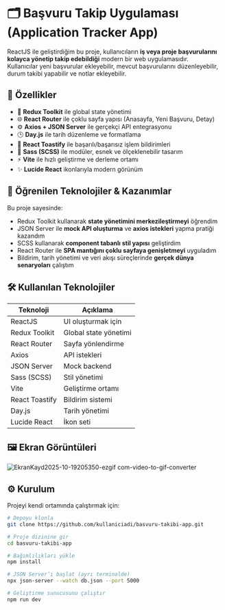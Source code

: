 # 🗂️ Başvuru Takip Uygulaması (Application Tracker App)

ReactJS ile geliştirdiğim bu proje, kullanıcıların **iş veya proje başvurularını kolayca yönetip takip edebildiği** modern bir web uygulamasıdır.  
Kullanıcılar yeni başvurular ekleyebilir, mevcut başvurularını düzenleyebilir, durum takibi yapabilir ve notlar ekleyebilir.  

## 🚀 Özellikler
- 🧩 **Redux Toolkit** ile global state yönetimi  
- 🌐 **React Router** ile çoklu sayfa yapısı (Anasayfa, Yeni Başvuru, Detay)  
- ⚙️ **Axios + JSON Server** ile gerçekçi API entegrasyonu  
- 🕒 **Day.js** ile tarih düzenleme ve formatlama  
- 💬 **React Toastify** ile başarılı/başarısız işlem bildirimleri  
- 🎨 **Sass (SCSS)** ile modüler, esnek ve ölçeklenebilir tasarım  
- ⚡ **Vite** ile hızlı geliştirme ve derleme ortamı  
- ✨ **Lucide React** ikonlarıyla modern görünüm  

## 🧠 Öğrenilen Teknolojiler & Kazanımlar
Bu proje sayesinde:  
- Redux Toolkit kullanarak **state yönetimini merkezileştirmeyi** öğrendim  
- JSON Server ile **mock API oluşturma** ve **axios istekleri** yapma pratiği kazandım  
- SCSS kullanarak **component tabanlı stil yapısı** geliştirdim  
- React Router ile **SPA mantığını çoklu sayfaya genişletmeyi** uyguladım  
- Bildirim, tarih yönetimi ve veri akışı süreçlerinde **gerçek dünya senaryoları** çalıştım  

## 🛠️ Kullanılan Teknolojiler
| Teknoloji | Açıklama |
|------------|----------|
| ReactJS | UI oluşturmak için |
| Redux Toolkit | Global state yönetimi |
| React Router | Sayfa yönlendirme |
| Axios | API istekleri |
| JSON Server | Mock backend |
| Sass (SCSS) | Stil yönetimi |
| Vite | Geliştirme ortamı |
| React Toastify | Bildirim sistemi |
| Day.js | Tarih yönetimi |
| Lucide React | İkon seti |

## 🖼️ Ekran Görüntüleri

![EkranKayd2025-10-19205350-ezgif com-video-to-gif-converter](https://github.com/user-attachments/assets/83fdefab-a628-459a-bb8c-1eedb815bf11)




## ⚙️ Kurulum
Projeyi kendi ortamında çalıştırmak için:

```bash
# Depoyu klonla
git clone https://github.com/kullaniciadi/basvuru-takibi-app.git

# Proje dizinine gir
cd basvuru-takibi-app

# Bağımlılıkları yükle
npm install

# JSON Server’ı başlat (ayrı terminalde)
npx json-server --watch db.json --port 5000

# Geliştirme sunucusunu çalıştır
npm run dev

